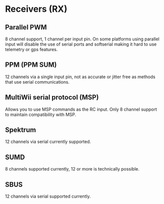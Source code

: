 # Receivers (RX)

## Parallel PWM

8 channel support, 1 channel per input pin.  On some platforms using parallel input will disable the use of serial ports
and softserial making it hard to use telemetry or gps features.

## PPM (PPM SUM)

12 channels via a single input pin, not as accurate or jitter free as methods that use serial communications.

## MultiWii serial protocol (MSP)

Allows you to use MSP commands as the RC input.  Only 8 channel support to maintain compatibility with MSP.

## Spektrum

12 channels via serial currently supported.

## SUMD

8 channels supported currently, 12 or more is technically possible.

## SBUS

12 channels via serial supported currently.

 

